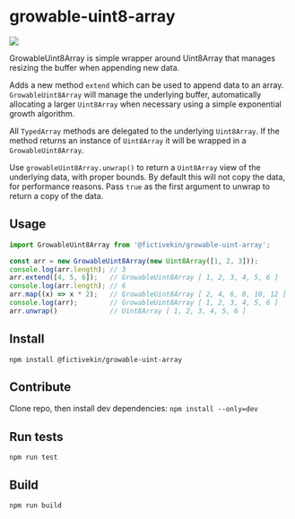 # growable-uint8-array

![](https://img.shields.io/circleci/build/gh/fictivekin/fknpm-growable-uint8-array?logo=circleci&style=for-the-badge)

GrowableUint8Array is simple wrapper around Uint8Array that manages resizing the buffer when appending new data.

Adds a new method `extend` which can be used to append data to an array. `GrowableUint8Array` will manage the
underlying buffer, automatically allocating a larger `Uint8Array` when necessary using a simple exponential
growth algorithm.

All `TypedArray` methods are delegated to the underlying `Uint8Array`. If the method returns an instance of
`Uint8Array` it will be wrapped in a `GrowableUint8Array`.

Use `growableUint8Array.unwrap()` to return a `Uint8Array` view of the underlying data, with proper bounds. By default this will not copy the data, for performance reasons. Pass `true` as the first argument to unwrap to return a copy of the data.


## Usage
```js
import GrowableUint8Array from '@fictivekin/growable-uint-array';

const arr = new GrowableUint8Array(new Uint8Array([1, 2, 3]));
console.log(arr.length); // 3
arr.extend([4, 5, 6]);   // GrowableUint8Array [ 1, 2, 3, 4, 5, 6 ]
console.log(arr.length); // 6
arr.map((x) => x * 2);   // GrowableUint8Array [ 2, 4, 6, 8, 10, 12 ]
console.log(arr);        // GrowableUint8Array [ 1, 2, 3, 4, 5, 6 ]
arr.unwrap()             // Uint8Array [ 1, 2, 3, 4, 5, 6 ]
```

## Install
`npm install @fictivekin/growable-uint-array`

## Contribute
Clone repo, then install dev dependencies:
`npm install --only=dev`

## Run tests
`npm run test`

## Build
`npm run build`
